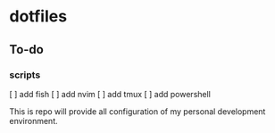 # dotfiles

## To-do
### scripts
[ ] add fish
[ ] add nvim
[ ] add tmux
[ ] add powershell

This is repo will provide all configuration of my personal development environment.
